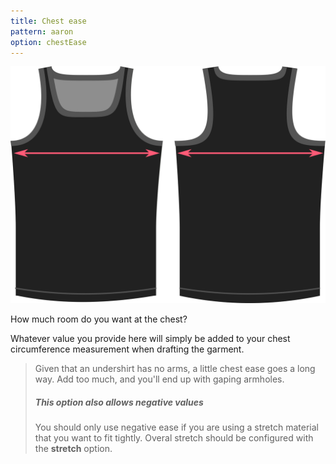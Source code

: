 ```yaml
---
title: Chest ease
pattern: aaron
option: chestEase
---
```


![The chest ease option on Aaron](./chestease.svg)

How much room do you want at the chest?

Whatever value you provide here will simply be added to your chest circumference measurement when drafting the garment.

> Given that an undershirt has no arms, a little chest ease goes a long way. Add too much, and you'll end up with gaping armholes.
> 
> ##### This option also allows negative values
> 
> You should only use negative ease if you are using a stretch material that you want to fit tightly. Overal stretch should be configured with the **stretch** option.